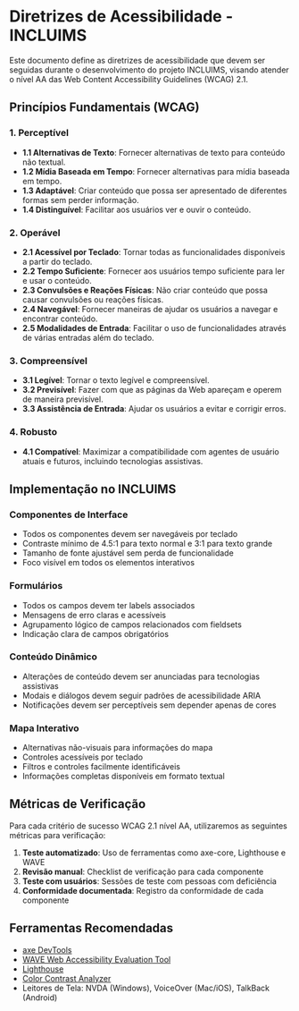 # Diretrizes de Acessibilidade - INCLUIMS

Este documento define as diretrizes de acessibilidade que devem ser seguidas durante o desenvolvimento do projeto INCLUIMS, visando atender o nível AA das Web Content Accessibility Guidelines (WCAG) 2.1.

## Princípios Fundamentais (WCAG)

### 1. Perceptível
- **1.1 Alternativas de Texto**: Fornecer alternativas de texto para conteúdo não textual.
- **1.2 Mídia Baseada em Tempo**: Fornecer alternativas para mídia baseada em tempo.
- **1.3 Adaptável**: Criar conteúdo que possa ser apresentado de diferentes formas sem perder informação.
- **1.4 Distinguível**: Facilitar aos usuários ver e ouvir o conteúdo.

### 2. Operável
- **2.1 Acessível por Teclado**: Tornar todas as funcionalidades disponíveis a partir do teclado.
- **2.2 Tempo Suficiente**: Fornecer aos usuários tempo suficiente para ler e usar o conteúdo.
- **2.3 Convulsões e Reações Físicas**: Não criar conteúdo que possa causar convulsões ou reações físicas.
- **2.4 Navegável**: Fornecer maneiras de ajudar os usuários a navegar e encontrar conteúdo.
- **2.5 Modalidades de Entrada**: Facilitar o uso de funcionalidades através de várias entradas além do teclado.

### 3. Compreensível
- **3.1 Legível**: Tornar o texto legível e compreensível.
- **3.2 Previsível**: Fazer com que as páginas da Web apareçam e operem de maneira previsível.
- **3.3 Assistência de Entrada**: Ajudar os usuários a evitar e corrigir erros.

### 4. Robusto
- **4.1 Compatível**: Maximizar a compatibilidade com agentes de usuário atuais e futuros, incluindo tecnologias assistivas.

## Implementação no INCLUIMS

### Componentes de Interface
- Todos os componentes devem ser navegáveis por teclado
- Contraste mínimo de 4.5:1 para texto normal e 3:1 para texto grande
- Tamanho de fonte ajustável sem perda de funcionalidade
- Foco visível em todos os elementos interativos

### Formulários
- Todos os campos devem ter labels associados
- Mensagens de erro claras e acessíveis
- Agrupamento lógico de campos relacionados com fieldsets
- Indicação clara de campos obrigatórios

### Conteúdo Dinâmico
- Alterações de conteúdo devem ser anunciadas para tecnologias assistivas
- Modais e diálogos devem seguir padrões de acessibilidade ARIA
- Notificações devem ser perceptíveis sem depender apenas de cores

### Mapa Interativo
- Alternativas não-visuais para informações do mapa
- Controles acessíveis por teclado
- Filtros e controles facilmente identificáveis
- Informações completas disponíveis em formato textual

## Métricas de Verificação

Para cada critério de sucesso WCAG 2.1 nível AA, utilizaremos as seguintes métricas para verificação:

1. **Teste automatizado**: Uso de ferramentas como axe-core, Lighthouse e WAVE
2. **Revisão manual**: Checklist de verificação para cada componente
3. **Teste com usuários**: Sessões de teste com pessoas com deficiência
4. **Conformidade documentada**: Registro da conformidade de cada componente

## Ferramentas Recomendadas

- [axe DevTools](https://www.deque.com/axe/)
- [WAVE Web Accessibility Evaluation Tool](https://wave.webaim.org/)
- [Lighthouse](https://developers.google.com/web/tools/lighthouse)
- [Color Contrast Analyzer](https://developer.paciellogroup.com/resources/contrastanalyser/)
- Leitores de Tela: NVDA (Windows), VoiceOver (Mac/iOS), TalkBack (Android)
